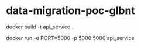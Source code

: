 # data-migration-poc-glbnt


docker build -t api_service .

docker run -e PORT=5000 -p 5000:5000 api_service